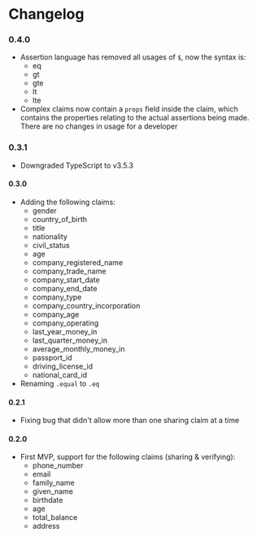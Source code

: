 # Changelog 

### 0.4.0
* Assertion language has removed all usages of `$`, now the syntax is:
  * eq 
  * gt 
  * gte 
  * lt
  * lte 
* Complex claims now contain a `props` field inside the claim, which contains the properties relating to the actual assertions being made. There are no changes in usage for a developer 

### 0.3.1
* Downgraded TypeScript to v3.5.3

#### 0.3.0
* Adding the following claims:
  * gender
  * country_of_birth
  * title
  * nationality
  * civil_status
  * age
  * company_registered_name
  * company_trade_name
  * company_start_date
  * company_end_date
  * company_type
  * company_country_incorporation
  * company_age
  * company_operating
  * last_year_money_in
  * last_quarter_money_in
  * average_monthly_money_in
  * passport_id
  * driving_license_id
  * national_card_id
* Renaming `.equal` to `.eq`

#### 0.2.1
* Fixing bug that didn't allow more than one sharing claim at a time

#### 0.2.0
* First MVP, support for the following claims (sharing & verifying):
  * phone_number
  * email
  * family_name
  * given_name
  * birthdate
  * age
  * total_balance
  * address


